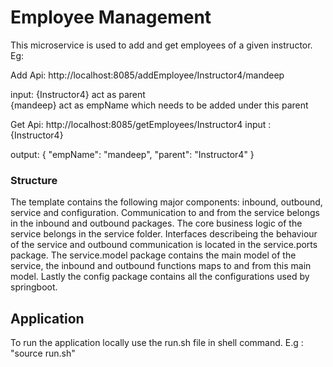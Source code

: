 # Employee Management
This microservice is used to  add and get employees of a given instructor. Eg: 

Add Api:
http://localhost:8085/addEmployee/Instructor4/mandeep 

input:
{Instructor4} act as parent  
{mandeep} act as empName which needs to be added under this parent

Get Api: 
http://localhost:8085/getEmployees/Instructor4 
input : {Instructor4}  

output:   {
"empName": "mandeep",
"parent": "Instructor4"
}



### Structure

The template contains the following major components: inbound, outbound, service and configuration.
Communication to and from the service belongs in the inbound and outbound packages. The core business logic of the service belongs in the service folder. Interfaces describeing the behaviour of the service and outbound communication is located in the service.ports package. 
The service.model package contains the main model of the service, the inbound and outbound functions maps to and from this main model. 
Lastly the config package contains all the configurations used by springboot.

## Application
To run the application locally use the run.sh file in shell command. E.g : "source run.sh"
